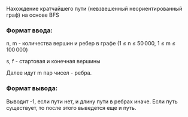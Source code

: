 Нахождение кратчайшего пути (невзвешенный неориентированный граф) на основе BFS

### Формат ввода:
n, m - количества вершин и ребер в графе (1 ≤ n ≤ 50 000, 1 ≤ m ≤ 100 000)

s, f - стартовая и конечная вершины

Далее идут m пар чисел - ребра.

### Формат вывода:
Выводит -1, если пути нет, и длину пути в ребрах иначе. Если путь существует, то после этого выведется еще и путь.
